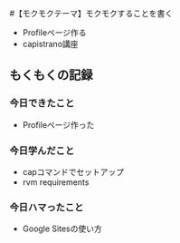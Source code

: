 #【モクモクテーマ】モクモクすることを書く
* Profileページ作る
* capistrano講座

## もくもくの記録
### 今日できたこと
* Profileページ作った

### 今日学んだこと
* capコマンドでセットアップ
* rvm requirements

### 今日ハマったこと
* Google Sitesの使い方

